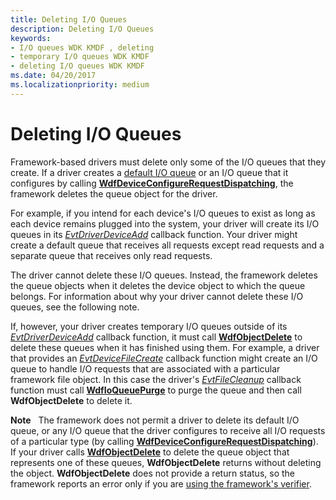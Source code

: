 ```yaml
---
title: Deleting I/O Queues
description: Deleting I/O Queues
keywords:
- I/O queues WDK KMDF , deleting
- temporary I/O queues WDK KMDF
- deleting I/O queues WDK KMDF
ms.date: 04/20/2017
ms.localizationpriority: medium
---
```


# Deleting I/O Queues


Framework-based drivers must delete only some of the I/O queues that they create. If a driver creates a [default I/O queue](creating-i-o-queues.md) or an I/O queue that it configures by calling [**WdfDeviceConfigureRequestDispatching**](/windows-hardware/drivers/ddi/wdfdevice/nf-wdfdevice-wdfdeviceconfigurerequestdispatching), the framework deletes the queue object for the driver.

For example, if you intend for each device's I/O queues to exist as long as each device remains plugged into the system, your driver will create its I/O queues in its [*EvtDriverDeviceAdd*](/windows-hardware/drivers/ddi/wdfdriver/nc-wdfdriver-evt_wdf_driver_device_add) callback function. Your driver might create a default queue that receives all requests except read requests and a separate queue that receives only read requests.

The driver cannot delete these I/O queues. Instead, the framework deletes the queue objects when it deletes the device object to which the queue belongs. For information about why your driver cannot delete these I/O queues, see the following note.

If, however, your driver creates temporary I/O queues outside of its [*EvtDriverDeviceAdd*](/windows-hardware/drivers/ddi/wdfdriver/nc-wdfdriver-evt_wdf_driver_device_add) callback function, it must call [**WdfObjectDelete**](/windows-hardware/drivers/ddi/wdfobject/nf-wdfobject-wdfobjectdelete) to delete these queues when it has finished using them. For example, a driver that provides an [*EvtDeviceFileCreate*](/windows-hardware/drivers/ddi/wdfdevice/nc-wdfdevice-evt_wdf_device_file_create) callback function might create an I/O queue to handle I/O requests that are associated with a particular framework file object. In this case the driver's [*EvtFileCleanup*](/windows-hardware/drivers/ddi/wdfdevice/nc-wdfdevice-evt_wdf_file_cleanup) callback function must call [**WdfIoQueuePurge**](/windows-hardware/drivers/ddi/wdfio/nf-wdfio-wdfioqueuepurge) to purge the queue and then call **WdfObjectDelete** to delete it.

**Note**   The framework does not permit a driver to delete its default I/O queue, or any I/O queue that the driver configures to receive all I/O requests of a particular type (by calling [**WdfDeviceConfigureRequestDispatching**](/windows-hardware/drivers/ddi/wdfdevice/nf-wdfdevice-wdfdeviceconfigurerequestdispatching)). If your driver calls [**WdfObjectDelete**](/windows-hardware/drivers/ddi/wdfobject/nf-wdfobject-wdfobjectdelete) to delete the queue object that represents one of these queues, **WdfObjectDelete** returns without deleting the object. **WdfObjectDelete** does not provide a return status, so the framework reports an error only if you are [using the framework's verifier](using-kmdf-verifier.md).

 

 

